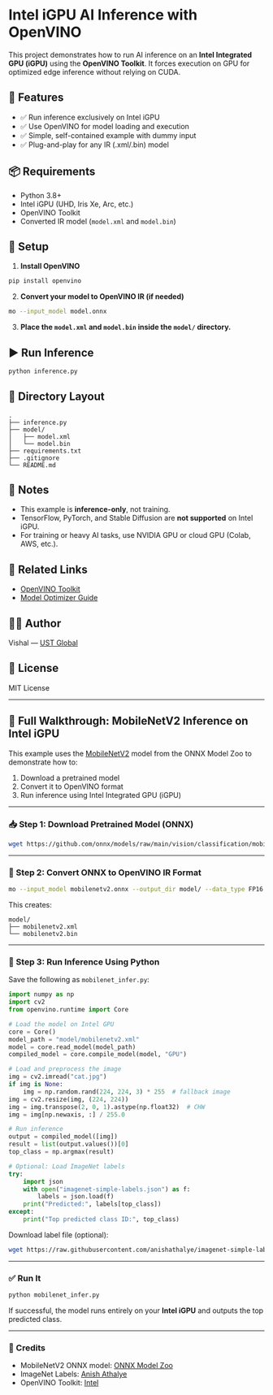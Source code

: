 # Intel iGPU AI Inference with OpenVINO

This project demonstrates how to run AI inference on an **Intel Integrated GPU (iGPU)** using the **OpenVINO Toolkit**. It forces execution on GPU for optimized edge inference without relying on CUDA.

## 🚀 Features

- ✅ Run inference exclusively on Intel iGPU
- ✅ Use OpenVINO for model loading and execution
- ✅ Simple, self-contained example with dummy input
- ✅ Plug-and-play for any IR (.xml/.bin) model

## 📦 Requirements

- Python 3.8+
- Intel iGPU (UHD, Iris Xe, Arc, etc.)
- OpenVINO Toolkit
- Converted IR model (`model.xml` and `model.bin`)

## 🔧 Setup

1. **Install OpenVINO**
```bash
pip install openvino
```

2. **Convert your model to OpenVINO IR (if needed)**
```bash
mo --input_model model.onnx
```

3. **Place the `model.xml` and `model.bin` inside the `model/` directory.**

## ▶️ Run Inference

```bash
python inference.py
```

## 📂 Directory Layout

```
.
├── inference.py
├── model/
│   ├── model.xml
│   └── model.bin
├── requirements.txt
├── .gitignore
└── README.md
```

## 🧪 Notes

- This example is **inference-only**, not training.
- TensorFlow, PyTorch, and Stable Diffusion are **not supported** on Intel iGPU.
- For training or heavy AI tasks, use NVIDIA GPU or cloud GPU (Colab, AWS, etc.).

## 🧠 Related Links

- [OpenVINO Toolkit](https://www.intel.com/content/www/us/en/developer/tools/openvino-toolkit/overview.html)
- [Model Optimizer Guide](https://docs.openvino.ai/latest/openvino_docs_MO_DG_Deep_Learning_Model_Optimizer_DevGuide.html)

## 👨‍💻 Author

Vishal — [UST Global](https://ust.com)

## 📄 License

MIT License


---

## 🧪 Full Walkthrough: MobileNetV2 Inference on Intel iGPU

This example uses the [MobileNetV2](https://github.com/onnx/models/tree/main/vision/classification/mobilenet) model from the ONNX Model Zoo to demonstrate how to:

1. Download a pretrained model
2. Convert it to OpenVINO format
3. Run inference using Intel Integrated GPU (iGPU)

---

### 📥 Step 1: Download Pretrained Model (ONNX)

```bash
wget https://github.com/onnx/models/raw/main/vision/classification/mobilenet/model/mobilenetv2-7.onnx -O mobilenetv2.onnx
```

---

### 🔄 Step 2: Convert ONNX to OpenVINO IR Format

```bash
mo --input_model mobilenetv2.onnx --output_dir model/ --data_type FP16
```

This creates:
```
model/
├── mobilenetv2.xml
└── mobilenetv2.bin
```

---

### 🧠 Step 3: Run Inference Using Python

Save the following as `mobilenet_infer.py`:

```python
import numpy as np
import cv2
from openvino.runtime import Core

# Load the model on Intel GPU
core = Core()
model_path = "model/mobilenetv2.xml"
model = core.read_model(model_path)
compiled_model = core.compile_model(model, "GPU")

# Load and preprocess the image
img = cv2.imread("cat.jpg")
if img is None:
    img = np.random.rand(224, 224, 3) * 255  # fallback image
img = cv2.resize(img, (224, 224))
img = img.transpose(2, 0, 1).astype(np.float32)  # CHW
img = img[np.newaxis, :] / 255.0

# Run inference
output = compiled_model([img])
result = list(output.values())[0]
top_class = np.argmax(result)

# Optional: Load ImageNet labels
try:
    import json
    with open("imagenet-simple-labels.json") as f:
        labels = json.load(f)
    print("Predicted:", labels[top_class])
except:
    print("Top predicted class ID:", top_class)
```

Download label file (optional):

```bash
wget https://raw.githubusercontent.com/anishathalye/imagenet-simple-labels/master/imagenet-simple-labels.json
```

---

### ✅ Run It

```bash
python mobilenet_infer.py
```

If successful, the model runs entirely on your **Intel iGPU** and outputs the top predicted class.

---

### 📎 Credits

- MobileNetV2 ONNX model: [ONNX Model Zoo](https://github.com/onnx/models)
- ImageNet Labels: [Anish Athalye](https://github.com/anishathalye/imagenet-simple-labels)
- OpenVINO Toolkit: [Intel](https://www.intel.com/content/www/us/en/developer/tools/openvino-toolkit/overview.html)

